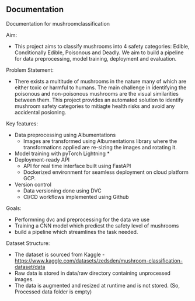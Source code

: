 ## Documentation

Documentation for mushroomclassification

Aim:
- This project aims to classify mushrooms into 4 safety categories: Edible, Conditionally Edible, Poisonous and Deadly. We aim to build a pipeline for data preprocessing, model training, deployment and evaluation.

Problem Statement:
- There exists a multitude of mushrooms in the nature many of which are either toxic or harmful to humans. The main challenge in identifying the poisonous and non-poisonous mushrooms are the visual similarities between them. This project provides an automated solution to identify mushroom safety categories to mitiagte health risks and avoid any accidental posioning.

Key features:
- Data preprocessing using Albumentations
  * Images are transformed using Albumentations library where the transformations applied are re-sizing the images and rotating it.
- Model training with pyTorch Lightning
  *
- Deployment-ready API
  * API for real time interface built using FastAPI
  * Dockerized environment for seamless deployment on cloud platform GCP.
- Version control
   * Data versioning done using DVC
   * CI/CD workflows implemented using Github

Goals:
- Performning dvc and preprocessing for the data we use
- Training a CNN model which predicst the safety level of mushrooms
- build a pipeline which streamlines the task needed.

Dataset Structure:
- The dataset is sourced from Kaggle - https://www.kaggle.com/datasets/zedsden/mushroom-classification-dataset/data
- Raw data is stored in data/raw directory containing unprocessed images.
- The data is augmented and resized at runtime and is not stored. (So, Processed data folder is empty)

